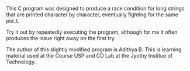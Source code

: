 This C program was designed to produce a race condition for long strings that are printed character by character,
eventually fighting for the same pid_t.

Try it out by repeatedly executing the program, although for me it often produces the issue right away on the first try.

The author of this slightly modified program is Adithya B.
This is learning material used at the Course USP and CD Lab at the Jyothy Institue of Technology.
